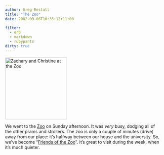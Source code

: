 ```yaml
---
author: Greg Restall
title: "The Zoo"
date: 2002-09-06T10:35:12+11:00

filter:
  - erb
  - markdown
  - rubypants
dirty: true
---
```


<img src="http://consequently.org/images/ZackChristineZoo.jpg" width="200" height="200" alt="Zachary and Christine at the Zoo" />
<p>We went to the <a href="http://www.zoo.org.au/visiting.cfm?zoo_id=1">Zoo</a> on Sunday afternoon.  It was <em>very</em> busy, dodging all of the other prams and strollers.  The zoo is only a couple of minutes (drive) away from our place: it&rsquo;s halfway between our house and the university.  So, we&rsquo;ve become &ldquo;<a href="http://www.zoo.org.au/FOTZ/">Friends of the Zoo</a>&rdquo;.  It&rsquo;s great to visit during the week, when it&rsquo;s much quieter.</p>
